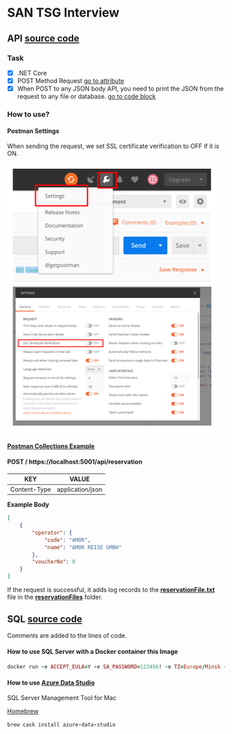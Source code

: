 # SAN TSG Interview

## API [source code](https://github.com/berkbatuhans/SAN-TSG-Interview/tree/master/SANTSG)

### Task

- [x] .NET Core
- [x] POST Method Request [go to attribute](https://github.com/berkbatuhans/SAN-TSG-Interview/blob/bd58f9af13fdef4dfcf23a3c9cadd197ecf03ae0/SANTSG/SANTSG.Web/Controllers/ReservationController.cs#L82)
- [x] When POST to any JSON body API, you need to print the JSON from the request to any file or database. [go to code block](https://github.com/berkbatuhans/SAN-TSG-Interview/blob/master/SANTSG/SANTSG.Web/Controllers/ReservationController.cs#L82-L130)

### How to use?

#### Postman Settings

When sending the request, we set SSL certificate verification to OFF if it is ON.

![](https://raw.githubusercontent.com/berkbatuhans/SAN-TSG-Interview/master/screenshoots/postman_settings.png)

#### [Postman Collections Example](https://www.getpostman.com/collections/e116955957459a325681)

#### POST / https://localhost:5001/api/reservation

| KEY          | VALUE            |
| ------------ | ---------------- |
| Content-Type | application/json |

**Example Body**

```json
[
    {
        "operator": {
            "code": "AMOR",
            "name": "AMOR REISE GMBH"
        },
        "voucherNo": 0
    }
]
```



If the request is successful, it adds log records to the [**reservationFile.txt**](https://github.com/berkbatuhans/SAN-TSG-Interview/tree/master/SANTSG/SANTSG.Web/reservationFiles/reservationFile.txt) file in the [**reservationFiles**](https://github.com/berkbatuhans/SAN-TSG-Interview/tree/master/SANTSG/SANTSG.Web/reservationFiles) folder.



## SQL [source code](https://github.com/berkbatuhans/SAN-TSG-Interview/tree/master/SQL)

Comments are added to the lines of code.

#### How to use SQL Server with a Docker container this Image

```ruby
docker run -e ACCEPT_EULA=Y -e SA_PASSWORD=123456! -e TZ=Europe/Minsk -p 1433:1433 --name sqlserver -d microsoft/mssql-server-linux:latest
```

#### How to use [Azure Data Studio](https://docs.microsoft.com/en-us/sql/azure-data-studio/what-is?view=sql-server-ver15) 

SQL Server Management Tool for Mac

[Homebrew](https://formulae.brew.sh/cask/azure-data-studio)

```ruby
brew cask install azure-data-studio
```

